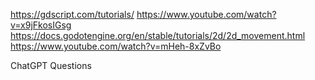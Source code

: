 https://gdscript.com/tutorials/
https://www.youtube.com/watch?v=x9jFkosIGsg
https://docs.godotengine.org/en/stable/tutorials/2d/2d_movement.html
https://www.youtube.com/watch?v=mHeh-8xZvBo

ChatGPT Questions
